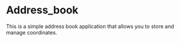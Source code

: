# Address_book
This is a simple address book application that allows you to store and manage coordinates.
